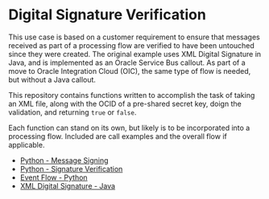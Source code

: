 # Digital Signature Verification

This use case is based on a customer requirement to ensure that messages received as part of a processing flow are verified to have been untouched since they were created.  The original example uses XML Digital Signature in Java, and is implemented as an Oracle Service Bus callout.  As part of a move to Oracle Integration Cloud (OIC), the same type of flow is needed, but without a Java callout.   

This repository contains functions written to accomplish the task of taking an XML file, along with the OCID of a pre-shared secret key, doign the validation, and returning `true` or `false`.  

Each function can stand on its own, but likely is to be incorporated into a processing flow.  Included are call examples and the overall flow if applicable.  

- [Python - Message Signing](sign-message-python) 
- [Python - Signature Verification](verify-signature-python) 
- [Event Flow - Python](verify-signature-python-event) 
- [XML Digital Signature - Java](verify-signature-java) 
 
